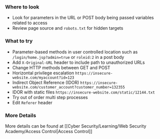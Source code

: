 ### Where to look

- Look for parameters in the URL or POST body being passed variables related to access
- Review page source and `robots.txt` for hidden targets
### What to try

- Parameter-based methods in user controlled location such as `/login/home.jsp?admin=true` or `roleid:2` in a post body
- Add `X-Original-URL` header to include path to unauthorized URLs
- Change HTTP methods between GET and POST
- Horizontal privilege escalation `https://insecure-website.com/myaccount?id=123`
- Indirect Object Reference (IDOR) `https://insecure-website.com/customer_account?customer_number=132355`
- IDOR with static files `https://insecure-website.com/static/12144.txt`
- Try out of order multi step processes
- Edit `Referer` header

### More Details

More details can be found at [[Cyber Security/Learning/Web Security Academy/Access Control|Access Control]]